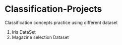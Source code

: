 # Classification-Projects
Classification concepts practice using different dataset

1. Iris DataSet
2. Magazine selection Dataset
